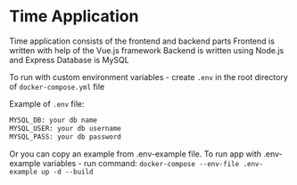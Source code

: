 # Time Application

Time application consists of the frontend and backend parts
Frontend is written with help of the Vue.js framework
Backend is written using Node.js and Express
Database is MySQL

To run with custom environment variables - create `.env` in the root directory of `docker-compose.yml` file

Example of `.env` file:
```txt
MYSQL_DB: your db name
MYSQL_USER: your db username
MYSQL_PASS: your db password
```

Or you can copy an example from .env-example file.
To run app with .env-example variables - run command: `docker-compose --env-file .env-example up -d --build`
